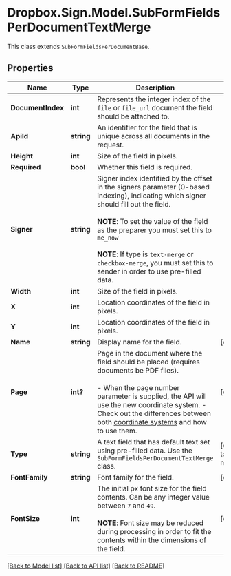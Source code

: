 # Dropbox.Sign.Model.SubFormFieldsPerDocumentTextMerge
This class extends `SubFormFieldsPerDocumentBase`.

## Properties

Name | Type | Description | Notes
------------ | ------------- | ------------- | -------------
**DocumentIndex** | **int** |  Represents the integer index of the `file` or `file_url` document the field should be attached to.  | 
**ApiId** | **string** |  An identifier for the field that is unique across all documents in the request.  | 
**Height** | **int** |  Size of the field in pixels.  | 
**Required** | **bool** |  Whether this field is required.  | 
**Signer** | **string** |  Signer index identified by the offset in the signers parameter (0-based indexing), indicating which signer should fill out the field.<br><br>**NOTE**: To set the value of the field as the preparer you must set this to `me_now`<br><br>**NOTE**: If type is `text-merge` or `checkbox-merge`, you must set this to sender in order to use pre-filled data.  | 
**Width** | **int** |  Size of the field in pixels.  | 
**X** | **int** |  Location coordinates of the field in pixels.  | 
**Y** | **int** |  Location coordinates of the field in pixels.  | 
**Name** | **string** |  Display name for the field.  | [optional] 
**Page** | **int?** |  Page in the document where the field should be placed (requires documents be PDF files).<br><br>- When the page number parameter is supplied, the API will use the new coordinate system. - Check out the differences between both [coordinate systems](https://faq.hellosign.com/hc/en-us/articles/217115577) and how to use them.  | [optional] 
**Type** | **string** |  A text field that has default text set using pre-filled data. Use the `SubFormFieldsPerDocumentTextMerge` class.  | [default to "text-merge"]
**FontFamily** | **string** |  Font family for the field.  | [optional] 
**FontSize** | **int** |  The initial px font size for the field contents. Can be any integer value between `7` and `49`. <br><br>**NOTE**: Font size may be reduced during processing in order to fit the contents within the dimensions of the field.  | [optional] 

[[Back to Model list]](../README.md#documentation-for-models) [[Back to API list]](../README.md#documentation-for-api-endpoints) [[Back to README]](../README.md)

